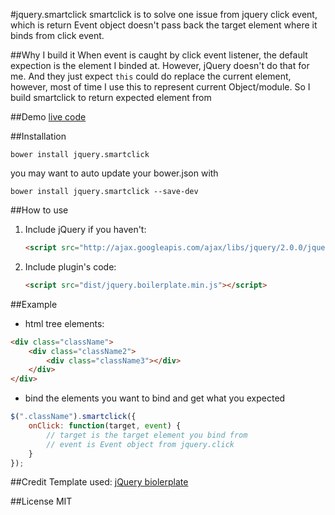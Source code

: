 #jquery.smartclick
smartclick is to solve one issue from jquery click event, which is return Event object doesn't pass back the target element where it binds from click event.

##Why I build it
When event is caught by click event listener, the default expection is the element I binded at. However, jQuery doesn't do that for me. And they just expect ```this``` could do replace the current element, however, most of time I use this to represent current Object/module. So I build smartclick to return expected element from 

##Demo
[live code](http://embed.plnkr.co/XqyVfHEiEst4kZKvQt5i/preview)

##Installation
```shell 
bower install jquery.smartclick
```

you may want to auto update your bower.json with 
```shell 
bower install jquery.smartclick --save-dev
``` 

##How to use
1. Include jQuery if you haven't:

	```html
	<script src="http://ajax.googleapis.com/ajax/libs/jquery/2.0.0/jquery.min.js"></script>
	```

2. Include plugin's code:

	```html
	<script src="dist/jquery.boilerplate.min.js"></script>
	```

##Example
+ html tree elements:

```html
<div class="className">
    <div class="className2">
        <div class="className3"></div>
    </div>
</div>
```

+ bind the elements you want to bind and get what you expected

```javascript
$(".className").smartclick({
    onClick: function(target, event) {
        // target is the target element you bind from
        // event is Event object from jquery.click
    }
});
````

##Credit
Template used: [jQuery biolerplate](https://github.com/jquery-boilerplate/jquery-boilerplate)

##License
MIT
